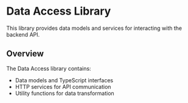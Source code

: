 # Data Access Library

This library provides data models and services for interacting with the backend API.

## Overview

The Data Access library contains:
- Data models and TypeScript interfaces
- HTTP services for API communication
- Utility functions for data transformation

 

 